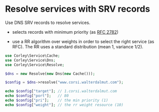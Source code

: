 # Resolve services with SRV records

Use DNS SRV records to resolve services.

 * selects records with minimum priority (as [RFC
2782](https://tools.ietf.org/html/rfc2782))

 * use a RR algorithm over weights in order to select the right
   service (as RFC). The RR uses a standard distribution (mean 1, variance
   1/2).


```php
use Corley\Service\Cache;
use Corley\Service\Dns;
use Corley\Service\Resolve;

$dns = new Resolve(new Dns(new Cache()));

$config = $dns->resolve("www.corsi.walterdalmut.com");

echo $config["target"]; // 1.corsi.walterdalmut.com
echo $config["port"];   // 80
echo $config["pri"];    // the min priority (1)
echo $config["weight"]; // the rr weight resource (10)
```

